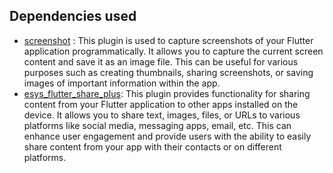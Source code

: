 ## Dependencies used
- [screenshot](https://pub.dev/packages/screenshot) : This plugin is used to capture screenshots of your Flutter application programmatically. It allows you to capture the current screen content and save it as an image file. This can be useful for various purposes such as creating thumbnails, sharing screenshots, or saving images of important information within the app.
- [esys_flutter_share_plus](https://pub.dev/packages/esys_flutter_share_plus): This plugin provides functionality for sharing content from your Flutter application to other apps installed on the device. It allows you to share text, images, files, or URLs to various platforms like social media, messaging apps, email, etc. This can enhance user engagement and provide users with the ability to easily share content from your app with their contacts or on different platforms.